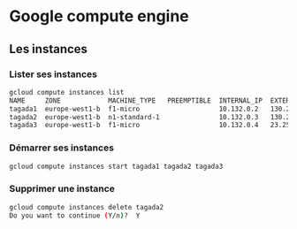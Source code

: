 # Google compute engine

## Les instances

### Lister ses instances

```bash
gcloud compute instances list
NAME     ZONE            MACHINE_TYPE   PREEMPTIBLE  INTERNAL_IP  EXTERNAL_IP     STATUS
tagada1  europe-west1-b  f1-micro                    10.132.0.2   130.211.56.2    TERMINATED
tagada2  europe-west1-b  n1-standard-1               10.132.0.3   130.211.91.95   TERMINATED
tagada3  europe-west1-b  f1-micro                    10.132.0.4   23.251.131.216  TERMINATED
```

### Démarrer ses instances

```bash
gcloud compute instances start tagada1 tagada2 tagada3
```

### Supprimer une instance

```bash
gcloud compute instances delete tagada2
Do you want to continue (Y/n)?  Y
```
